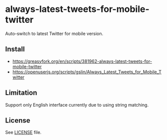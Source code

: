 # always-latest-tweets-for-mobile-twitter

Auto-switch to latest Twitter for mobile version.

## Install

* https://greasyfork.org/en/scripts/381962-always-latest-tweets-for-mobile-twitter
* https://openuserjs.org/scripts/gslin/Always_Latest_Tweets_for_Mobile_Twitter

## Limitation

Support only English interface currently due to using string matching.

## License

See [LICENSE](LICENSE) file.
